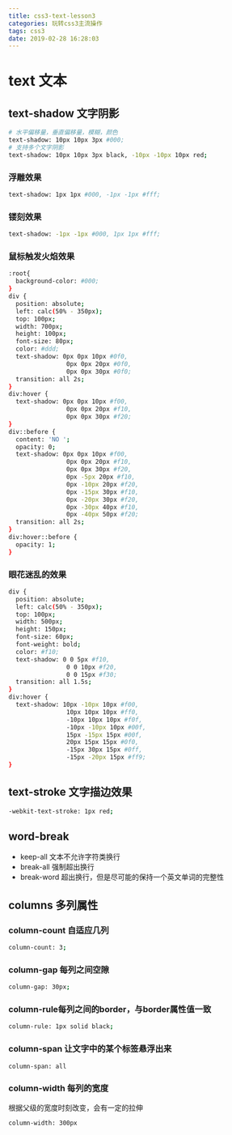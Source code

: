 ```yaml
---
title: css3-text-lesson3
categories: 玩转css3主流操作
tags: css3
date: 2019-02-28 16:28:03
---
```

# text 文本
## text-shadow 文字阴影
```bash
# 水平偏移量，垂直偏移量，模糊，颜色
text-shadow: 10px 10px 3px #000;
# 支持多个文字阴影
text-shadow: 10px 10px 3px black, -10px -10px 10px red;
``` 
### 浮雕效果
```bash
text-shadow: 1px 1px #000, -1px -1px #fff;
```
### 镂刻效果
```bash
text-shadow: -1px -1px #000, 1px 1px #fff;
```

### 鼠标触发火焰效果
```bash
:root{ 
  background-color: #000;
}
div {
  position: absolute;
  left: calc(50% - 350px);
  top: 100px;
  width: 700px;
  height: 100px;
  font-size: 80px;
  color: #ddd;
  text-shadow: 0px 0px 10px #0f0,
                0px 0px 20px #0f0,
                0px 0px 30px #0f0;
  transition: all 2s;
}
div:hover {
  text-shadow: 0px 0px 10px #f00,
                0px 0px 20px #f10,
                0px 0px 30px #f20; 
}
div::before {
  content: 'NO ';
  opacity: 0;
  text-shadow: 0px 0px 10px #f00,
                0px 0px 20px #f10,
                0px 0px 30px #f20,
                0px -5px 20px #f10,
                0px -10px 20px #f20,
                0px -15px 30px #f10,
                0px -20px 30px #f20,
                0px -30px 40px #f10,
                0px -40px 50px #f20; 
  transition: all 2s;
}
div:hover::before {
  opacity: 1;
}
```

### 眼花迷乱的效果
```bash
div {
  position: absolute;
  left: calc(50% - 350px);
  top: 100px;
  width: 500px;
  height: 150px;
  font-size: 60px;
  font-weight: bold;
  color: #f10;
  text-shadow: 0 0 5px #f10,
                0 0 10px #f20,
                0 0 15px #f30;
  transition: all 1.5s;
}
div:hover {
  text-shadow: 10px -10px 10px #f00,
                10px 10px 10px #ff0,
                -10px 10px 10px #f0f,
                -10px -10px 10px #00f,
                15px -15px 15px #00f,
                20px 15px 15px #0f0,
                -15px 30px 15px #0ff,
                -15px -20px 15px #ff9;
} 
```

## text-stroke 文字描边效果
```bash
-webkit-text-stroke: 1px red;
```

## word-break
* keep-all 文本不允许字符类换行
* break-all 强制超出换行
* break-word 超出换行，但是尽可能的保持一个英文单词的完整性
 
## columns 多列属性
### column-count 自适应几列
```bash
column-count: 3;
```
### column-gap 每列之间空隙
```bash
column-gap: 30px;
```

### column-rule每列之间的border，与border属性值一致
```bash
column-rule: 1px solid black;
```

### column-span 让文字中的某个标签悬浮出来
```bash
column-span: all
```

### column-width 每列的宽度
根据父级的宽度时刻改变，会有一定的拉伸
```bash
column-width: 300px
```